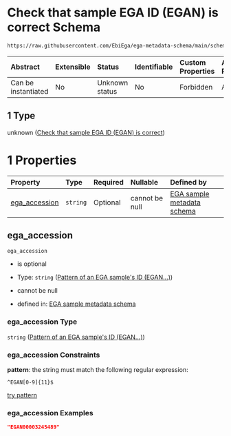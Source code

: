 # Check that sample EGA ID (EGAN) is correct Schema

```txt
https://raw.githubusercontent.com/EbiEga/ega-metadata-schema/main/schemas/EGA.sample.json#/properties/object_id/allOf/1
```



| Abstract            | Extensible | Status         | Identifiable | Custom Properties | Additional Properties | Access Restrictions | Defined In                                                                   |
| :------------------ | :--------- | :------------- | :----------- | :---------------- | :-------------------- | :------------------ | :--------------------------------------------------------------------------- |
| Can be instantiated | No         | Unknown status | No           | Forbidden         | Allowed               | none                | [EGA.sample.json\*](../../../schemas/EGA.sample.json "open original schema") |

## 1 Type

unknown ([Check that sample EGA ID (EGAN) is correct](ega-18-properties-objects-ids-block-allof-check-that-sample-ega-id-egan-is-correct.md))

# 1 Properties

| Property                         | Type     | Required | Nullable       | Defined by                                                                                                                                                                                                                               |
| :------------------------------- | :------- | :------- | :------------- | :--------------------------------------------------------------------------------------------------------------------------------------------------------------------------------------------------------------------------------------- |
| [ega\_accession](#ega_accession) | `string` | Optional | cannot be null | [EGA sample metadata schema](ega-12-definitions-pattern-of-an-ega-samples-id-egan.md "https://raw.githubusercontent.com/EbiEga/ega-metadata-schema/main/schemas/EGA.sample.json#/properties/object_id/allOf/1/properties/ega_accession") |

## ega\_accession



`ega_accession`

*   is optional

*   Type: `string` ([Pattern of an EGA sample's ID (EGAN...)](ega-12-definitions-pattern-of-an-ega-samples-id-egan.md))

*   cannot be null

*   defined in: [EGA sample metadata schema](ega-12-definitions-pattern-of-an-ega-samples-id-egan.md "https://raw.githubusercontent.com/EbiEga/ega-metadata-schema/main/schemas/EGA.sample.json#/properties/object_id/allOf/1/properties/ega_accession")

### ega\_accession Type

`string` ([Pattern of an EGA sample's ID (EGAN...)](ega-12-definitions-pattern-of-an-ega-samples-id-egan.md))

### ega\_accession Constraints

**pattern**: the string must match the following regular expression:&#x20;

```regexp
^EGAN[0-9]{11}$
```

[try pattern](https://regexr.com/?expression=%5EEGAN%5B0-9%5D%7B11%7D%24 "try regular expression with regexr.com")

### ega\_accession Examples

```json
"EGAN00003245489"
```
